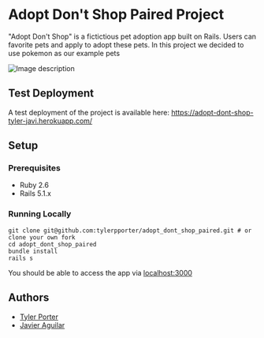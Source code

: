 # Adopt Don't Shop Paired Project

"Adopt Don't Shop" is a fictictious pet adoption app built on Rails. Users can favorite pets and apply to adopt these pets. In this project we decided to use pokemon as our example pets

![Image description](https://i.imgur.com/1hupFIW.png?2)

## Test Deployment

A test deployment of the project is available here: https://adopt-dont-shop-tyler-javi.herokuapp.com/

## Setup

### Prerequisites

- Ruby 2.6
- Rails 5.1.x


### Running Locally

```shell
git clone git@github.com:tylerpporter/adopt_dont_shop_paired.git # or clone your own fork
cd adopt_dont_shop_paired
bundle install
rails s
```

You should be able to access the app via [localhost:3000](http://localhost:3000/)

## Authors
- [Tyler Porter](https://github.com/tylerpporter)
- [Javier Aguilar](https://github.com/javier-aguilar)

